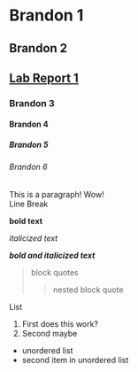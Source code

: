 
# Brandon 1

## Brandon 2

## [Lab Report 1](https://bsalinassanchez.github.io/cse15l-lab-reports/lab-report-1-week-2.html)

### Brandon 3

#### Brandon 4

##### Brandon 5

###### Brandon 6

This is a paragraph!
Wow!  
Line Break

**bold text**

*italicized text*

***bold and italicized text***


> block quotes
> > nested block quote


List

1. First
does this work?
2. Second
maybe



- unordered list
- second item in unordered list




